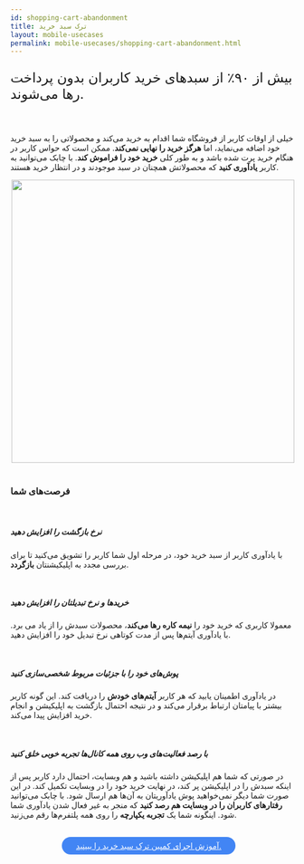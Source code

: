 ```yaml
---
id: shopping-cart-abandonment
title: ترک سبد خرید
layout: mobile-usecases
permalink: mobile-usecases/shopping-cart-abandonment.html
---
```


<p style="
    font-size: x-large;
"> بیش از ۹۰٪ از سبدهای خرید کاربران بدون پرداخت رها می&zwnj;شوند.</p>

<br>

خیلی از اوقات کاربر از فروشگاه شما اقدام به خرید می‌کند و محصولاتی را به سبد خرید خود اضافه می‌نماید، اما **هرگز خرید را نهایی نمی‌کند**. ممکن است که حواس کاربر در هنگام خرید پرت شده باشد و به طور کلی **خرید خود را فراموش کند**. با چابک می‌توانید به کاربر **یادآوری کنید** که محصولاتش همچنان در سبد موجودند و در انتظار خرید هستند.

<div style="text-align: center;"><img src="http://uupload.ir/files/p0kg_cio-cart-abandonment.png" class="img-fluid" style="
    width: 500px;
"></div> 

<br>

### فرصت‌های شما

<br>

##### نرخ بازگشت را افزایش دهید

با یادآوری کاربر از سبد خرید خود، در مرحله اول شما کاربر را تشویق می‌کنید تا برای بررسی مجدد به اپلیکیشنتان **بازگردد**.

<br>

##### خریدها و نرخ تبدیلتان را افزایش دهید

معمولا کاربری که خرید خود را **نیمه کاره رها می‌کند**، محصولات سبدش را از یاد می برد. با یاد‌آوری آیتم‌ها پس از مدت کوتاهی نرخ تبدیل خود را افزایش دهید.

<br>

##### پوش‌های خود را با جزئیات مربوط شخصی‌سازی کنید

در یادآوری اطمینان یابید که هر کاربر **آیتم‌های خودش** را دریافت کند. این گونه کاربر بیشتر با پیامتان ارتباط برقرار می‌کند و در نتیجه احتمال بازگشت به اپلیکیشن و انجام خرید افزایش پیدا می‌کند.

<br>

##### با رصد فعالیت‌های وب روی همه کانال‌ها تجربه خوبی خلق کنید 

در صورتی که شما هم اپلیکیشن داشته باشید و هم وبسایت، احتمال دارد کاربر پس از اینکه سبدش را در اپلیکیشن پر کند، در نهایت خرید خود را در وبسایت تکمیل کند. در این صورت شما دیگر نمی‌خواهید پوش یادآوریتان به آن‌ها هم ارسال شود. با چابک می‌توانید **رفتارهای کاربران را در وبسایت هم رصد کنید** که منجر به غیر فعال شدن یاد‌آوری شما شود. اینگونه شما یک **تجربه یکپارچه** را روی همه پلتفرم‌ها رقم می‌زنید.

<br>

<div align="center">   
    <a style="display: inline-block; text-align: center; border-radius: 40px; background: #4285f4; color: white !important; padding: 7px 25px; margin-right: 15px; cursor: pointer; transition: all 0.25s ease;" href="/guides/how-to-reduce-shopping-cart-abandonment.html">آموزش اجرای کمپین ترک سبد خرید را ببینید.</a>
</div>
